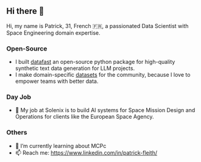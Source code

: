## Hi there 👋

Hi, my name is Patrick, 31, French 🇫🇷, a passionated Data Scientist with Space Engineering domain expertise. 

### Open-Source

- I built [datafast](https://patrickfleith.github.io/datafast/) an open-source python package for high-quality synthetic text data generation for LLM projects.
- I make domain-specific [datasets](https://www.kaggle.com/work/datasets) for the community, because I love to empower teams with better data.

### Day Job

- 💼 My job at Solenix is to build AI systems for Space Mission Design and Operations for clients like the European Space Agency.

### Others

- 🌱 I’m currently learning about MCPc
- 📫 Reach me: https://www.linkedin.com/in/patrick-fleith/

<!--
**patrickfleith/patrickfleith** is a ✨ _special_ ✨ repository because its `README.md` (this file) appears on your GitHub profile.
- 
-->
